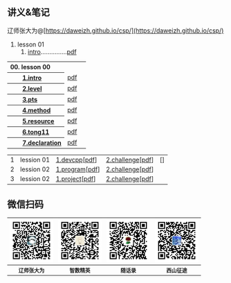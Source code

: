 ## 讲义&笔记

辽师张大为@[https://daweizh.github.io/csp/](https://daweizh.github.io/csp/)

1. lesson 01 
    1. [intro](lesson00/1.intro.html)...............[pdf](lesson00/00.1-intro.pdf)


<table border='0'>
  <tr><th align='left'>00. lesson 00</th><td></td><td></td></tr>
  <tr><th align='left'>　　<a href='lesson00/1.intro.html'>1.intro</a></th>
      <td align='right'><a href='lesson00/00.1-intro.pdf'>pdf</a></td>
  </tr>
  <tr><th align='left'>　　<a href='lesson00/2.level.html'>2.level</a></th>
      <td align='right'><a href='lesson00/00.2-level.pdf'>pdf</a></td>
  </tr>
  <tr><th align='left'>　　<a href='lesson00/3.pts.html'>3.pts</a></th>
      <td align='right'><a href='lesson00/00.3-pts.pdf'>pdf</a></td>
  </tr>
  <tr><th align='left'>　　<a href='lesson00/4.method.html'>4.method</a></th>
      <td align='right'><a href='lesson00/00.4-method.pdf'>pdf</a></td>
  </tr>
  <tr><th align='left'>　　<a href='lesson00/5.resource.html'>5.resource</a></th>
      <td align='right'><a href='lesson00/00.5-resource.pdf'>pdf</a></td>
  </tr>
  <tr><th align='left'>　　<a href='lesson00/6.tong11.html'>6.tong11</a></th>
      <td align='right'><a href='lesson00/00.6-tong11.pdf'>pdf</a></td>
  </tr>
  <tr><th align='left'>　　<a href='lesson00/7.organ.html'>7.declaration</a></th>
      <td align='right'><a href='lesson00/00.7-organ.pdf'>pdf</a></td>
  </tr>

</table>


<table>
  <tr><td>1</td><td>lession 01</td>
    <td style="text-align:left;">
      <a href='lesson01/1.devcpp.html'>1.devcpp</a>[<a href='lesson01/01.1-devcpp.pdf'>pdf</a>]
    </td><td style="text-align:left;" colspan="4">
      <a href='lesson01/2.challenge.html'>2.challenge</a>[<a href='lesson01/01.2-challenge.pdf'>pdf</a>]
    </td><td style="text-align:left;">
      []
    </td>
  </tr>
  <tr><td>2</td><td>lession 02</td>
    <td style="text-align:left;">
      <a href='lesson02/1.program.html'>1.program</a>[<a href='lesson02/02.1-program.pdf'>pdf</a>]
    </td><td style="text-align:left;" colspan="5">
      <a href='lesson02/2.challenge.html'>2.challenge</a>[<a href='lesson02/02.2-challenge.pdf'>pdf</a>]
    </td>
  </tr>
  <tr><td>3</td><td>lession 02</td>
    <td style="text-align:left;">
      <a href='lesson03/1.project.html'>1.project</a>[<a href='lesson03/03.1-project.pdf'>pdf</a>]
    </td><td style="text-align:left;" colspan="5">
      <a href='lesson03/2.challenge.html'>2.challenge</a>[<a href='lesson03/03.2-challenge.pdf'>pdf</a>]
    </td>
  </tr>
</table>


## 微信扫码

<table style="font-size:12px;"><tr>
    <td><img src="lesson00/images/zdw.jpg" width="100"></td>
    <td><img src="lesson00/images/idea.jpg" width="100"></td>
    <td><img src="lesson00/images/shl.jpg" width="100"></td>
    <td><img src="lesson00/images/xszt.jpg" width="100"></td>
</tr><tr><th>辽师张大为</th><th>智数精英</th><th>随话录</th><th>西山征途</th></tr>
</table>



    